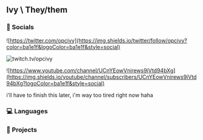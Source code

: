 
## Ivy \ They/them

### 💬 Socials

![https://twitter.com/opcivy](https://img.shields.io/twitter/follow/opcivy?color=ba1e1f&logoColor=ba1e1f&style=social)

![twitch.tv/opcivy](https://img.shields.io/twitch/status/opcivy?logoColor=ba1e1f&style=social)

![https://www.youtube.com/channel/UCnYEowVnirews9iVtd94bXg](https://img.shields.io/youtube/channel/subscribers/UCnYEowVnirews9iVtd94bXg?logoColor=ba1e1f&style=social)

i'll have to finish this later, i'm way too tired right now haha

### 💻 Languages

### 📃 Projects

<!--
add:
languages
projects
link 2 site 
-->

<!--
**opcivy/opcivy** is a ✨ _special_ ✨ repository because its `README.md` (this file) appears on your GitHub profile.

Here are some ideas to get you started:

- 🔭 I’m currently working on ...
- 🌱 I’m currently learning ...
- 👯 I’m looking to collaborate on ...
- 🤔 I’m looking for help with ...
- 💬 Ask me about ...
- 📫 How to reach me: ...
- 😄 Pronouns: ...
- ⚡ Fun fact: ...
-->
